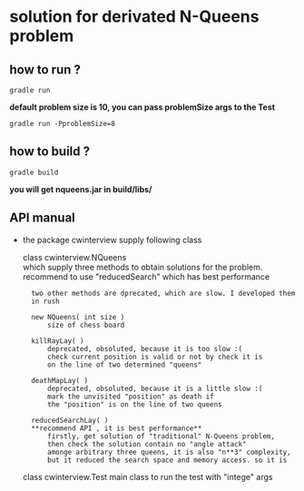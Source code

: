 # solution for derivated N-Queens problem

## how to run ?
    gradle run

**default problem size  is 10, you can pass problemSize args to the Test**  

    gradle run -PproblemSize=8


## how to build ?
    gradle build
    
  **you will get nqueens.jar in build/libs/**



## API manual
* the  package cwinterview supply following class 

    class cwinterview.NQueens  
        which supply three methods to obtain solutions for the problem.  
        recommend to use  "reducedSearch" which has best performance  

        two other methods are dprecated, which are slow. I developed them  
        in rush
        
        new NQueens( int size )
            size of chess board
        
        killRayLay( )
            deprecated, obsoluted, because it is too slow :(  
            check current position is valid or not by check it is  
            on the line of two determined "queens" 

        deathMapLay( )
            deprecated, obsoluted, because it is a little slow :(  
            mark the unvisited "position" as death if  
            the "position" is on the line of two queens   
    
        reducedSearchLay( )
        **recommend API , it is best performance** 
            firstly, get solution of "traditional" N-Queens problem, 
            then check the solution contain no "angle attack"  
            amonge arbitrary three queens, it is also "n**3" complexity,  
            but it reduced the search space and memory access. so it is  


    class cwinterview.Test
        main class to run the test with "intege" args 


        
